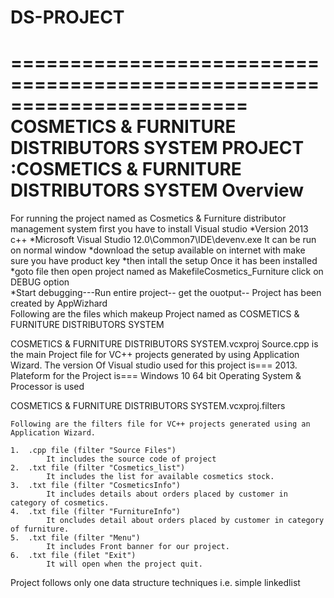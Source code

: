 # DS-PROJECT
========================================================================
    COSMETICS & FURNITURE DISTRIBUTORS SYSTEM PROJECT :COSMETICS & FURNITURE DISTRIBUTORS SYSTEM  Overview
========================================================================

For running the project named as Cosmetics & Furniture distributor management system first you have to install Visual studio
	*Version 2013 c++
	*Microsoft Visual Studio 12.0\Common7\IDE\devenv.exe
It can be run on normal window
	*download the setup available on internet with make sure you have product key
	*then intall the setup 
Once it has been installed
	*goto file then open project named as MakefileCosmetics_Furniture
click on DEBUG option  
	*Start debugging---Run entire project-- get the ouotput--
Project has been created by AppWizhard  
Following are the files which makeup Project named as COSMETICS & FURNITURE DISTRIBUTORS SYSTEM


COSMETICS & FURNITURE DISTRIBUTORS SYSTEM.vcxproj
    Source.cpp is the main Project file for VC++ projects generated by using Application Wizard.
	The version Of Visual studio used for this project is=== 2013.
    Plateform for the Project is=== Windows 10
	64 bit Operating System & Processor is used 

COSMETICS & FURNITURE DISTRIBUTORS SYSTEM.vcxproj.filters
    
	Following are the filters file for VC++ projects generated using an Application Wizard. 
    
	1.	.cpp file (filter "Source Files")
			It includes the source code of project
	2.	.txt file (filter "Cosmetics_list")
			It includes the list for available cosmetics stock.
	3.	.txt file (filter "CosmeticsInfo")
			It includes details about orders placed by customer in category of cosmetics.
	4.	.txt file (filter "FurnitureInfo")
			It oncludes detail about orders placed by customer in category of furniture.
	5.	.txt file (filter "Menu")
			It includes Front banner for our project.
	6.	.txt file (filet "Exit")
			It will open when the project quit.


Project follows only one data structure techniques i.e. simple linkedlist
